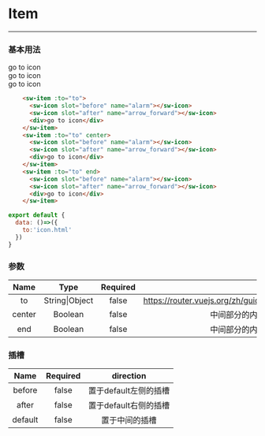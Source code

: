 # Item
---
### 基本用法
<common-decorator>
  <div style="width:300px">
    <sw-item :to="to">
      <sw-icon slot="before" name="alarm"></sw-icon>
      <sw-icon slot="after" name="arrow_forward"></sw-icon>
      <div>go to icon</div>
    </sw-item>
    <sw-item :to="to" center>
      <sw-icon slot="before" name="alarm"></sw-icon>
      <sw-icon slot="after" name="arrow_forward"></sw-icon>
      <div>go to icon</div>
    </sw-item>
    <sw-item :to="to" end>
      <sw-icon slot="before" name="alarm"></sw-icon>
      <sw-icon slot="after" name="arrow_forward"></sw-icon>
      <div>go to icon</div>
    </sw-item>
  </div>
</common-decorator>

<script>
export default {
  data: ()=>({
    to:'icon.html',
    collapse1:false,
    collapse2:false
  })
}
</script>

``` html
    <sw-item :to="to">
      <sw-icon slot="before" name="alarm"></sw-icon>
      <sw-icon slot="after" name="arrow_forward"></sw-icon>
      <div>go to icon</div>
    </sw-item>
    <sw-item :to="to" center>
      <sw-icon slot="before" name="alarm"></sw-icon>
      <sw-icon slot="after" name="arrow_forward"></sw-icon>
      <div>go to icon</div>
    </sw-item>
    <sw-item :to="to" end>
      <sw-icon slot="before" name="alarm"></sw-icon>
      <sw-icon slot="after" name="arrow_forward"></sw-icon>
      <div>go to icon</div>
    </sw-item>
```

``` js
export default {
  data: ()=>({
    to:'icon.html'
  })
}
```

### 参数

Name|Type|Required||
:------:|:------:|:------:|:------:|
to|String\|Object|false|<a>https://router.vuejs.org/zh/guide/essentials/navigation.html</a>|
center|Boolean|false|中间部分的内容水平居中|
end|Boolean|false|中间部分的内容水平居右|

### 插槽

Name|Required|direction|
:------:|:------:|:------:|
before|false|置于default左侧的插槽|
after|false|置于default右侧的插槽|
default|false|置于中间的插槽|